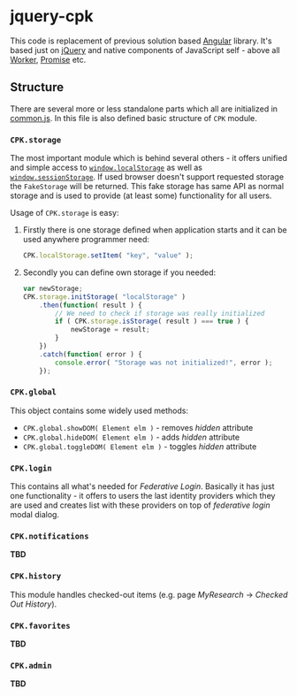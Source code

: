 # jquery-cpk

This code is replacement of previous solution based [Angular][1] library. It's based just on [jQuery][2] and native components of JavaScript self - above all [Worker][3], [Promise][4] etc.

## Structure

There are several more or less standalone parts which all are initialized in [common.js][5]. In this file is also defined basic structure of `CPK` module.

### `CPK.storage`

The most important module which is behind several others - it offers unified and simple access to [`window.localStorage`][6] as well as [`window.sessionStorage`][7]. If used browser doesn't support requested storage the `FakeStorage` will be returned. This fake storage has same API as normal storage and is used to provide (at least some) functionality for all users. 

Usage of `CPK.storage` is easy:

1. Firstly there is one storage defined when application starts and it can be used anywhere programmer need:
   ```javascript
   CPK.localStorage.setItem( "key", "value" );
   ```
2. Secondly you can define own storage if you needed:
   ```javascript
   var newStorage;
   CPK.storage.initStorage( "localStorage" )
       .then(function( result ) {
           // We need to check if storage was really initialized
           if ( CPK.storage.isStorage( result ) === true ) {
               newStorage = result;
           }
       })
       .catch(function( error ) {
           console.error( "Storage was not initialized!", error );
       });
   ```

### `CPK.global`

This object contains some widely used methods:

- `CPK.global.showDOM( Element elm )` - removes _hidden_ attribute
- `CPK.global.hideDOM( Element elm )` - adds _hidden_ attribute
- `CPK.global.toggleDOM( Element elm )` - toggles _hidden_ attribute

### `CPK.login`

This contains all what's needed for _Federative Login_. Basically it has just one functionality - it offers to users the last identity providers which they are used and creates list with these providers on top of _federative login_ modal dialog.

### `CPK.notifications`

__TBD__

### `CPK.history`

This module handles checked-out items (e.g. page _MyResearch_ -> _Checked Out History_).

### `CPK.favorites`

__TBD__

### `CPK.admin`

__TBD__

[1]:https://angularjs.org/
[2]:https://jquery.com/
[3]:https://developer.mozilla.org/en-US/docs/Web/API/Worker
[4]:https://developer.mozilla.org/en-US/docs/Web/JavaScript/Reference/Global_Objects/Promise
[5]:https://github.com/moravianlibrary/CPK/blob/bug-776b/themes/bootstrap3/js/jquery-cpk/common.js
[6]:https://developer.mozilla.org/en-US/docs/Web/API/Window/localStorage
[7]:https://developer.mozilla.org/en-US/docs/Web/API/Window/sessionStorage
